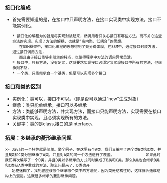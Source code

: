 ### 接口化编成
- 首先需要知道的是，在接口中只声明方法，在接口实现类中实现方法。接口不能实例化。
      
      * 接口化的编程为的就是将实现封装起来，然调用者只关心接口有哪些方法，而不关心这些方法的实现。实现了方法的解耦，也就是“高内聚，低耦合”的思想。  
         在SSM框架中，接口化编程的思想得到了充分得体现，在SSM中，通过接口封装方法，通过接口调用方法，
         而且由于接口能够多继承的特点，也使得程序中方法的调用异常灵活。
      * 接口中，只有方法，没有定义，这就要求实现接口必须定义实现接口中所有的方法，但继承则不然，
      * 一个类，只能继承自一个基类，但是可以实现多个接口
### 接口和类的区别
- 实例化：类可以，接口不可以。（即是否可以通过“new”生成对象）
- 继承：类只能单继承，接口可以多继承
- 方法：类能够声明方法，并实现方法，而接口只能声明方法，实现需要在接口实现类中实现，且必须实现所有的方法。
- 关键字：类的是class,接口的是interface。 
### 拓展：多继承的菱形继承问题
    >> Java的一个特性就是简单。举个例子，在这里有个A类，我们又编写了两个类B类和C类，并且B类和C类分别继承了A类，并且对A类的同一个方法进行了覆盖。              如果此时我们再次编写了一个D类，并且D类以多继承的方式同时集成了B类和C类，那么D类也会继承B类和C类从A类中重载的方法，那么问题来了，D类也开
       始犯迷糊了，我到底应该哪个继承哪个类中的方法呢，因为类是结构性的，这样就会造成结构上的混乱。这就是多继承的菱形继承问题。

      
